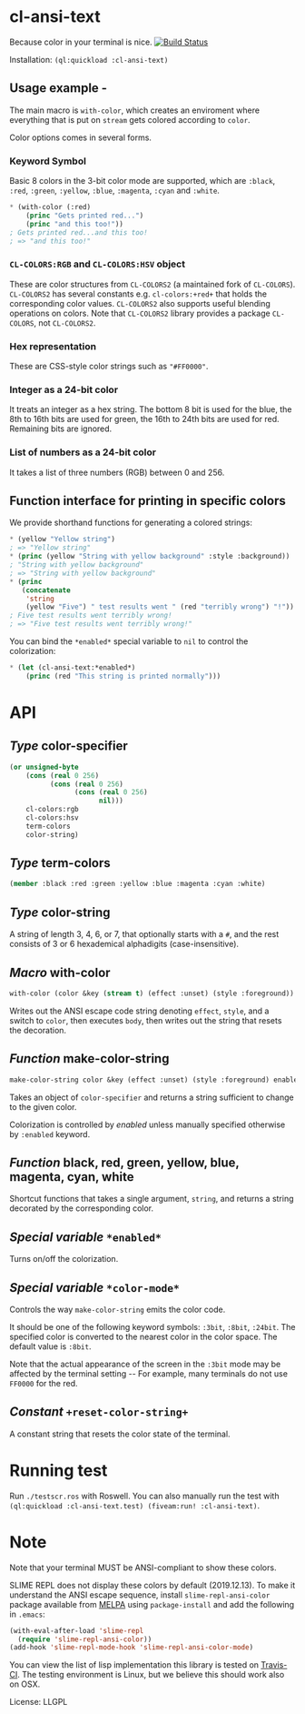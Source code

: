 # cl-ansi-text

Because color in your terminal is nice.
[![Build Status](https://travis-ci.org/pnathan/cl-ansi-text.svg?branch=master)](https://travis-ci.org/pnathan/cl-ansi-text)

Installation: `(ql:quickload :cl-ansi-text)`

## Usage example -

The main macro is `with-color`, which creates an enviroment where everything that is put on `stream` gets colored according to `color`.

Color options comes in several forms.

### Keyword Symbol

Basic 8 colors in the 3-bit color mode are supported, which are `:black`, `:red`, `:green`, `:yellow`, `:blue`, `:magenta`, `:cyan` and `:white`.

```lisp
* (with-color (:red)
    (princ "Gets printed red...")
    (princ "and this too!"))
; Gets printed red...and this too!
; => "and this too!"
```
### `CL-COLORS:RGB` and `CL-COLORS:HSV` object

These are color structures from `CL-COLORS2` (a maintained fork of `CL-COLORS`).
`CL-COLORS2` has several constants e.g. `cl-colors:+red+` that holds the corresponding color values.
`CL-COLORS2` also supports useful blending operations on colors.
Note that `CL-COLORS2` library provides a package `CL-COLORS`, not `CL-COLORS2`.

### Hex representation

These are CSS-style color strings such as `"#FF0000"`.

### Integer as a 24-bit color

It treats an integer as a hex string.
The bottom 8 bit is used for the blue, the 8th to 16th bits are used for green,
the 16th to 24th bits are used for red.
Remaining bits are ignored.

### List of numbers as a 24-bit color

It takes a list of three numbers (RGB) between 0 and 256.

## Function interface for printing in specific colors

We provide shorthand functions for generating a colored strings:

```lisp
* (yellow "Yellow string")
; => "Yellow string"
* (princ (yellow "String with yellow background" :style :background))
; "String with yellow background"
; => "String with yellow background"
* (princ
   (concatenate
    'string
    (yellow "Five") " test results went " (red "terribly wrong") "!"))
; Five test results went terribly wrong!
; => "Five test results went terribly wrong!"
```

You can bind the `*enabled*` special variable to `nil` to control the colorization:

```lisp
* (let (cl-ansi-text:*enabled*)
    (princ (red "This string is printed normally")))
```

# API

## *Type* color-specifier

``` lisp
(or unsigned-byte
    (cons (real 0 256)
          (cons (real 0 256)
                (cons (real 0 256)
                      nil)))
    cl-colors:rgb
    cl-colors:hsv
    term-colors
    color-string)
```

## *Type* term-colors

``` lisp
(member :black :red :green :yellow :blue :magenta :cyan :white)
```

## *Type* color-string

A string of length 3, 4, 6, or 7, that optionally starts with a `#`, and
the rest consists of 3 or 6 hexademical alphadigits (case-insensitive).

## *Macro* with-color

``` lisp
with-color (color &key (stream t) (effect :unset) (style :foreground)) &body body
```

Writes out the ANSI escape code string 
denoting `effect`, `style`, and a switch to `color`, then executes `body`,
then writes out the string that resets the decoration.

## *Function* make-color-string

``` lisp
make-color-string color &key (effect :unset) (style :foreground) enabled
```

Takes an object of `color-specifier` and returns a string sufficient to change to the given color.

Colorization is controlled by *enabled* unless manually specified otherwise by `:enabled` keyword.

## *Function* black, red, green, yellow, blue, magenta, cyan, white

Shortcut functions that takes a single argument, `string`, and returns a string
decorated by the corresponding color.

## *Special variable* `*enabled*`

Turns on/off the colorization.

## *Special variable* `*color-mode*`

Controls the way `make-color-string` emits the color code.

It should be one of the following keyword symbols: `:3bit`, `:8bit`, `:24bit`.
The specified color is converted to the nearest color in the color space.
The default value is `:8bit`.

Note that the actual appearance of the screen in the `:3bit` mode may be affected by
the terminal setting -- For example, many terminals do not use `FF0000` for the red.

## *Constant* `+reset-color-string+`

A constant string that resets the color state of the terminal.


# Running test

Run `./testscr.ros` with Roswell. You can also manually run the test with
`(ql:quickload :cl-ansi-text.test) (fiveam:run! :cl-ansi-text)`.

# Note

Note that your terminal MUST be ANSI-compliant to show these
colors. 

SLIME REPL does not display these colors by default (2019.12.13).
To make it understand the ANSI escape sequence,
install `slime-repl-ansi-color` package available from [MELPA](https://melpa.org/)
using `package-install` and add the following in `.emacs`:

``` lisp
(with-eval-after-load 'slime-repl
  (require 'slime-repl-ansi-color))
(add-hook 'slime-repl-mode-hook 'slime-repl-ansi-color-mode)
```

You can view the list of lisp implementation this library is tested
on [Travis-CI](https://travis-ci.org/pnathan/cl-ansi-text).
The testing environment is Linux, but we believe this should work also on OSX.

License: LLGPL
